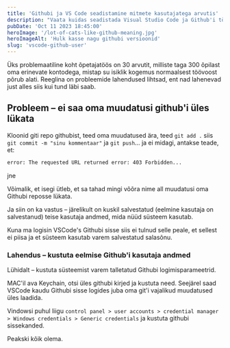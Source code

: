 ```yaml
---
title: 'Githubi ja VS Code seadistamine mitmete kasutajatega arvutis'
description: "Vaata kuidas seadistada Visual Studio Code ja Github'i töövoog ja kasutajainfo kui töötad arvutis, kus peale sinu veel kasutajaid."
pubDate: 'Oct 11 2023 18:45:00'
heroImage: '/lot-of-cats-like-github-meaning.jpg'
heroImageAlt: 'Hulk kasse nagu githubi versioonid'
slug: 'vscode-github-user'
---
```


Üks problemaatiline koht õpetajatöös on 30 arvutit, milliste taga 300 õpilast oma erinevate kontodega, mistap su isiklik kogemus normaalsest töövoost põrub alati. Reeglina on probleemide lahendused lihtsad, ent nad lahenevad just alles siis kui tund läbi saab.

## Probleem – ei saa oma muudatusi github'i üles lükata
Kloonid giti repo githubist, teed oma muudatused ära, teed `git add .` siis `git commit -m "sinu kommentaar"` ja `git push`... ja ei midagi, antakse teade, et:
```bash
error: The requested URL returned error: 403 Forbidden...
```
jne

Võimalik, et isegi ütleb, et sa tahad mingi võõra nime all muudatusi oma Githubi reposse lükata.

Ja siin on ka vastus – järelikult on kuskil salvestatud (eelmine kasutaja on salvestanud) teise kasutaja andmed, mida nüüd süsteem kasutab.

Kuna ma logisin VSCode's Githubi sisse siis ei tulnud selle peale, et sellest ei piisa ja et süsteem kasutab varem salvestatud salasõnu.

### Lahendus – kustuta eelmise Github'i kasutaja andmed

Lühidalt – kustuta süsteemist varem talletatud Githubi logimisparameetrid.

MAC'il ava Keychain, otsi üles githubi kirjed ja kustuta need. Seejärel saad VSCode kaudu Githubi sisse logides juba oma git'i vajalikud muudatused üles laadida.

Vindowsi puhul liigu `control panel > user accounts > credential manager > Windows credentials > Generic credentials` ja kustuta githubi sissekanded.

Peakski kõik olema.